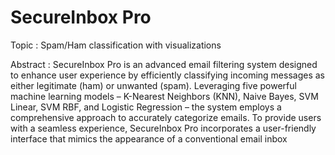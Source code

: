 # SecureInbox Pro

Topic : Spam/Ham classification with visualizations

Abstract : 
SecureInbox Pro is an advanced email filtering system designed to enhance user experience by efficiently classifying incoming messages as either legitimate (ham) or unwanted (spam). Leveraging five powerful machine learning models – K-Nearest Neighbors (KNN), Naive Bayes, SVM Linear, SVM RBF, and Logistic Regression – the system employs a comprehensive approach to accurately categorize emails.
To provide users with a seamless experience, SecureInbox Pro incorporates a user-friendly interface that mimics the appearance of a conventional email inbox


